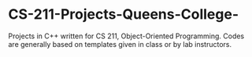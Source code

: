 # CS-211-Projects-Queens-College-
Projects in C++ written for CS 211, Object-Oriented Programming.
Codes are generally based on templates given in class or by lab instructors.
